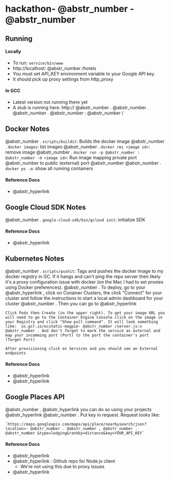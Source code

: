 # hackathon- @abstr_number - @abstr_number

## Running

#### Locally

  * To run: `service/bin/www`
  * http://localhost: @abstr_number /hotels
  * You must set API_KEY environment variable to your Google API key.
  * It should pick up proxy settings from http_proxy



#### In GCC

  * Latest version not running there yet
  * A stub is running here: http:// @abstr_number . @abstr_number . @abstr_number . @abstr_number : @abstr_number /



## Docker Notes

@abstr_number . `scripts/buildit`: Builds the docker image @abstr_number . `docker images`: list images @abstr_number . `docker rmi <image id>`: remove image @abstr_number . `docker run -p @abstr_number : @abstr_number -d <image id>`: Run image mapping private port @abstr_number to public (external) port @abstr_number @abstr_number . `docker ps -a`: show all running containers

#### Reference Docs

  * @abstr_hyperlink 



## Google Cloud SDK Notes

@abstr_number . `google-cloud-sdk/bin/gcloud init`: initialize SDK

#### Reference Docs

  * @abstr_hyperlink 



## Kubernetes Notes

@abstr_number . `scripts/pushit`: Tags and pushes the docker image to my docker registry in GC. If it hangs and can't ping the repo server then likely it's a proxy configuration issue with docker (on the Mac I had to set proxies using Docker preferences). @abstr_number . To deploy, go to your @abstr_hyperlink , click on Conainer Clusters, the click "Connect" for your cluster and follow the instructions to start a local admin dashboard for your cluster @abstr_number . Then you can go to @abstr_hyperlink 
    
    
    Click Pods then Create (in the upper right). To get your image URL you will need to go to the Container Engine Console click on the image in your Registry and click "Show pull command". It will look something like:  us.gcr.io/ecstatic-magpie- @abstr_number /server.js:v @abstr_number . And don't forget to mark the service as external and map your incomming port (Port) to the port the container's port (Target Port)
    
    After provisioning click on Services and you should see an External endpoints
    

#### Reference Docs

  * @abstr_hyperlink 
  * @abstr_hyperlink 



## Google Places API

@abstr_number . @abstr_hyperlink you can do so using your projects @abstr_hyperlink @abstr_number . Put key in request. Request looks like: 
    
    
    `https://maps.googleapis.com/maps/api/place/nearbysearch/json?location=- @abstr_number . @abstr_number , @abstr_number . @abstr_number &type=lodging&rankby=distance&key=YOUR_API_KEY`
    

#### Reference Docs

  * @abstr_hyperlink 
  * @abstr_hyperlink : Github repo for Node.js client 
    * We're not using this due to proxy issues
  * @abstr_hyperlink 


